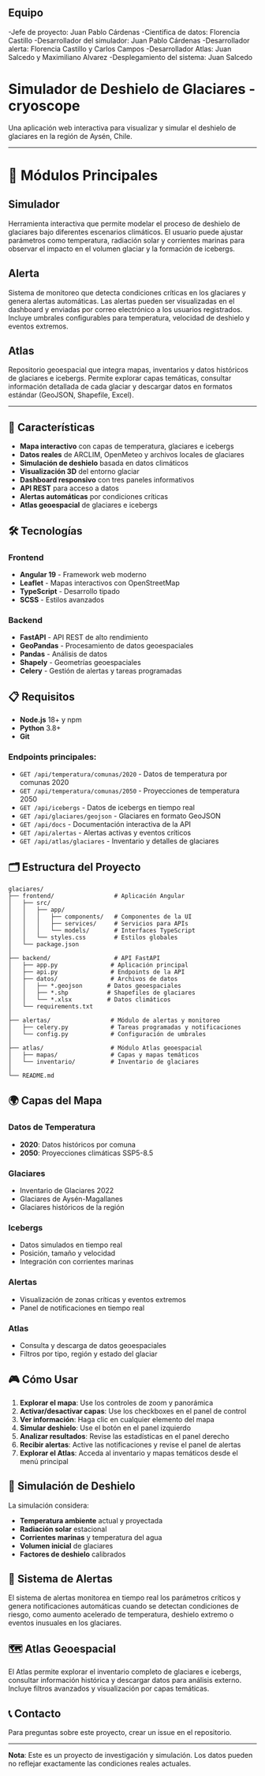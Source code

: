 ## Equipo
-Jefe de proyecto: Juan Pablo Cárdenas
-Cientifica de datos: Florencia Castillo
-Desarrollador del simulador: Juan Pablo Cárdenas
-Desarrollador alerta: Florencia Castillo y Carlos Campos
-Desarrollador Atlas: Juan Salcedo y Maximiliano Alvarez
-Desplegamiento del sistema: Juan Salcedo

# Simulador de Deshielo de Glaciares -cryoscope

Una aplicación web interactiva para visualizar y simular el deshielo de glaciares en la región de Aysén, Chile.

---

# 🧊 Módulos Principales

## Simulador
Herramienta interactiva que permite modelar el proceso de deshielo de glaciares bajo diferentes escenarios climáticos. El usuario puede ajustar parámetros como temperatura, radiación solar y corrientes marinas para observar el impacto en el volumen glaciar y la formación de icebergs.

## Alerta
Sistema de monitoreo que detecta condiciones críticas en los glaciares y genera alertas automáticas. Las alertas pueden ser visualizadas en el dashboard y enviadas por correo electrónico a los usuarios registrados. Incluye umbrales configurables para temperatura, velocidad de deshielo y eventos extremos.

## Atlas
Repositorio geoespacial que integra mapas, inventarios y datos históricos de glaciares e icebergs. Permite explorar capas temáticas, consultar información detallada de cada glaciar y descargar datos en formatos estándar (GeoJSON, Shapefile, Excel).

---

## 🚀 Características

- **Mapa interactivo** con capas de temperatura, glaciares e icebergs
- **Datos reales** de ARCLIM, OpenMeteo y archivos locales de glaciares
- **Simulación de deshielo** basada en datos climáticos
- **Visualización 3D** del entorno glaciar
- **Dashboard responsivo** con tres paneles informativos
- **API REST** para acceso a datos
- **Alertas automáticas** por condiciones críticas
- **Atlas geoespacial** de glaciares e icebergs

## 🛠️ Tecnologías

### Frontend
- **Angular 19** - Framework web moderno
- **Leaflet** - Mapas interactivos con OpenStreetMap
- **TypeScript** - Desarrollo tipado
- **SCSS** - Estilos avanzados

### Backend
- **FastAPI** - API REST de alto rendimiento
- **GeoPandas** - Procesamiento de datos geoespaciales
- **Pandas** - Análisis de datos
- **Shapely** - Geometrías geoespaciales
- **Celery** - Gestión de alertas y tareas programadas

## 📋 Requisitos

- **Node.js** 18+ y npm
- **Python** 3.8+
- **Git**

### Endpoints principales:

- `GET /api/temperatura/comunas/2020` - Datos de temperatura por comunas 2020
- `GET /api/temperatura/comunas/2050` - Proyecciones de temperatura 2050
- `GET /api/icebergs` - Datos de icebergs en tiempo real
- `GET /api/glaciares/geojson` - Glaciares en formato GeoJSON
- `GET /api/docs` - Documentación interactiva de la API
- `GET /api/alertas` - Alertas activas y eventos críticos
- `GET /api/atlas/glaciares` - Inventario y detalles de glaciares

## 🗂️ Estructura del Proyecto

```
glaciares/
├── frontend/                 # Aplicación Angular
│   ├── src/
│   │   ├── app/
│   │   │   ├── components/   # Componentes de la UI
│   │   │   ├── services/     # Servicios para APIs
│   │   │   └── models/       # Interfaces TypeScript
│   │   └── styles.css        # Estilos globales
│   └── package.json
│
├── backend/                  # API FastAPI
│   ├── app.py               # Aplicación principal
│   ├── api.py               # Endpoints de la API
│   ├── datos/               # Archivos de datos
│   │   ├── *.geojson       # Datos geoespaciales
│   │   ├── *.shp           # Shapefiles de glaciares
│   │   └── *.xlsx          # Datos climáticos
│   └── requirements.txt
│
├── alertas/                 # Módulo de alertas y monitoreo
│   ├── celery.py            # Tareas programadas y notificaciones
│   └── config.py            # Configuración de umbrales
│
├── atlas/                   # Módulo Atlas geoespacial
│   ├── mapas/               # Capas y mapas temáticos
│   └── inventario/          # Inventario de glaciares
│
└── README.md
```

## 🌍 Capas del Mapa

### Datos de Temperatura
- **2020**: Datos históricos por comuna
- **2050**: Proyecciones climáticas SSP5-8.5

### Glaciares
- Inventario de Glaciares 2022
- Glaciares de Aysén-Magallanes
- Glaciares históricos de la región

### Icebergs
- Datos simulados en tiempo real
- Posición, tamaño y velocidad
- Integración con corrientes marinas

### Alertas
- Visualización de zonas críticas y eventos extremos
- Panel de notificaciones en tiempo real

### Atlas
- Consulta y descarga de datos geoespaciales
- Filtros por tipo, región y estado del glaciar

## 🎮 Cómo Usar

1. **Explorar el mapa**: Use los controles de zoom y panorámica
2. **Activar/desactivar capas**: Use los checkboxes en el panel de control
3. **Ver información**: Haga clic en cualquier elemento del mapa
4. **Simular deshielo**: Use el botón en el panel izquierdo
5. **Analizar resultados**: Revise las estadísticas en el panel derecho
6. **Recibir alertas**: Active las notificaciones y revise el panel de alertas
7. **Explorar el Atlas**: Acceda al inventario y mapas temáticos desde el menú principal

## 🔬 Simulación de Deshielo

La simulación considera:
- **Temperatura ambiente** actual y proyectada
- **Radiación solar** estacional
- **Corrientes marinas** y temperatura del agua
- **Volumen inicial** de glaciares
- **Factores de deshielo** calibrados

## 🚨 Sistema de Alertas

El sistema de alertas monitorea en tiempo real los parámetros críticos y genera notificaciones automáticas cuando se detectan condiciones de riesgo, como aumento acelerado de temperatura, deshielo extremo o eventos inusuales en los glaciares.

## 🗺️ Atlas Geoespacial

El Atlas permite explorar el inventario completo de glaciares e icebergs, consultar información histórica y descargar datos para análisis externo. Incluye filtros avanzados y visualización por capas temáticas.

## 📞 Contacto

Para preguntas sobre este proyecto, crear un issue en el repositorio.

---

**Nota**: Este es un proyecto de investigación y simulación. Los datos pueden no reflejar exactamente las condiciones reales actuales.
